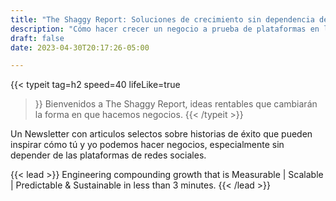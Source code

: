 ```yaml
---
title: "The Shaggy Report: Soluciones de crecimiento sin dependencia de las redes sociales"
description: "Cómo hacer crecer un negocio a prueba de plataformas en la era de Big Tech. Soluciones de crecimiento sin dependencia de las redes sociales"
draft: false
date: 2023-04-30T20:17:26-05:00

---
```

{{< typeit 
  tag=h2
   speed=40
  lifeLike=true
>}}
Bienvenidos a The Shaggy Report, ideas rentables que cambiarán la forma en que hacemos negocios.
{{< /typeit >}}

Un Newsletter con articulos selectos sobre historias de éxito que pueden inspirar cómo tú y yo podemos hacer negocios, especialmente sin depender de las plataformas de redes sociales.

{{< lead >}}
Engineering compounding growth that is Measurable | Scalable | Predictable & Sustainable in less than 3 minutes.
{{< /lead >}}
<script async data-uid="c675c53081" src="https://javier-feliu.ck.page/c675c53081/index.js"></script>
